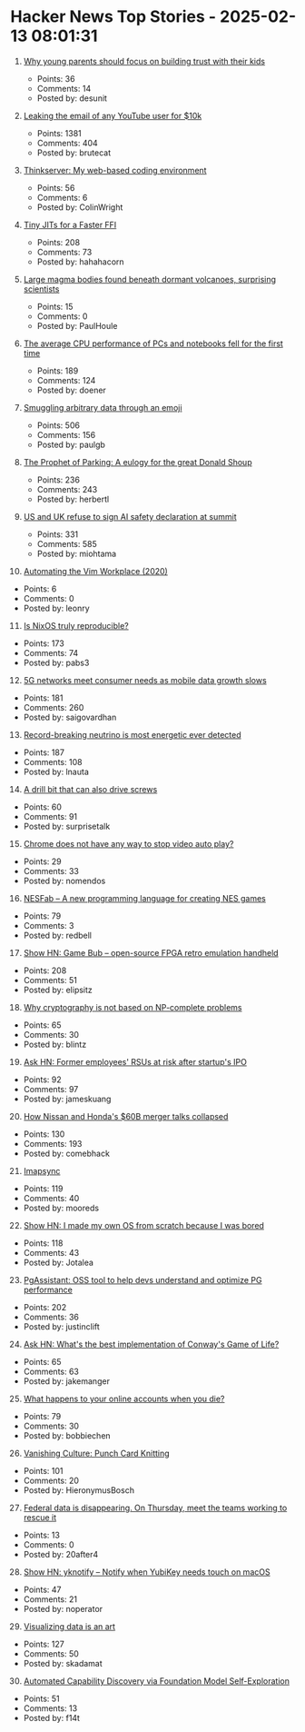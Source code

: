 # Hacker News Top Stories - 2025-02-13 08:01:31

1. [Why young parents should focus on building trust with their kids](https://desunit.com/blog/marshmallow-test-and-parenting/)
   - Points: 36
   - Comments: 14
   - Posted by: desunit

2. [Leaking the email of any YouTube user for $10k](https://brutecat.com/articles/leaking-youtube-emails)
   - Points: 1381
   - Comments: 404
   - Posted by: brutecat

3. [Thinkserver: My web-based coding environment](https://checkmyworking.com/posts/2025/02/thinkserver-my-web-based-coding-environment/)
   - Points: 56
   - Comments: 6
   - Posted by: ColinWright

4. [Tiny JITs for a Faster FFI](https://railsatscale.com/2025-02-12-tiny-jits-for-a-faster-ffi/)
   - Points: 208
   - Comments: 73
   - Posted by: hahahacorn

5. [Large magma bodies found beneath dormant volcanoes, surprising scientists](https://phys.org/news/2025-01-large-magma-bodies-beneath-dormant.html)
   - Points: 15
   - Comments: 0
   - Posted by: PaulHoule

6. [The average CPU performance of PCs and notebooks fell for the first time](https://www.cpubenchmark.net/year-on-year.html)
   - Points: 189
   - Comments: 124
   - Posted by: doener

7. [Smuggling arbitrary data through an emoji](https://paulbutler.org/2025/smuggling-arbitrary-data-through-an-emoji/)
   - Points: 506
   - Comments: 156
   - Posted by: paulgb

8. [The Prophet of Parking: A eulogy for the great Donald Shoup](https://www.worksinprogress.news/p/the-prophet-of-parking)
   - Points: 236
   - Comments: 243
   - Posted by: herbertl

9. [US and UK refuse to sign AI safety declaration at summit](https://arstechnica.com/ai/2025/02/us-and-uk-refuse-to-sign-ai-safety-declaration-at-summit/)
   - Points: 331
   - Comments: 585
   - Posted by: miohtama

10. [Automating the Vim Workplace (2020)](https://sharats.me/posts/automating-the-vim-workplace/)
   - Points: 6
   - Comments: 0
   - Posted by: leonry

11. [Is NixOS truly reproducible?](https://luj.fr/blog/is-nixos-truly-reproducible.html)
   - Points: 173
   - Comments: 74
   - Posted by: pabs3

12. [5G networks meet consumer needs as mobile data growth slows](https://spectrum.ieee.org/5g-bandwidth)
   - Points: 181
   - Comments: 260
   - Posted by: saigovardhan

13. [Record-breaking neutrino is most energetic ever detected](https://www.nature.com/articles/d41586-025-00444-1)
   - Points: 187
   - Comments: 108
   - Posted by: lnauta

14. [A drill bit that can also drive screws](https://www.core77.com/posts/135333/Industrial-Designer-Invents-Drill-Bit-that-Can-Also-Drive-Screws)
   - Points: 60
   - Comments: 91
   - Posted by: surprisetalk

15. [Chrome does not have any way to stop video auto play?](undefined)
   - Points: 29
   - Comments: 33
   - Posted by: nomendos

16. [NESFab – A new programming language for creating NES games](https://pubby.games/nesfab.html)
   - Points: 79
   - Comments: 3
   - Posted by: redbell

17. [Show HN: Game Bub – open-source FPGA retro emulation handheld](https://eli.lipsitz.net/posts/introducing-gamebub/)
   - Points: 208
   - Comments: 51
   - Posted by: elipsitz

18. [Why cryptography is not based on NP-complete problems](https://blintzbase.com/posts/cryptography-is-not-based-on-np-hard-problems/)
   - Points: 65
   - Comments: 30
   - Posted by: blintz

19. [Ask HN: Former employees' RSUs at risk after startup's IPO](undefined)
   - Points: 92
   - Comments: 97
   - Posted by: jameskuang

20. [How Nissan and Honda's $60B merger talks collapsed](https://www.reuters.com/markets/deals/inside-collapse-nissan-hondas-60-billion-mega-deal-2025-02-12/)
   - Points: 130
   - Comments: 193
   - Posted by: comebhack

21. [Imapsync](https://imapsync.lamiral.info/)
   - Points: 119
   - Comments: 40
   - Posted by: mooreds

22. [Show HN: I made my own OS from scratch because I was bored](https://jotalea.com.ar/misc/jotaleaos/)
   - Points: 118
   - Comments: 43
   - Posted by: Jotalea

23. [PgAssistant: OSS tool to help devs understand and optimize PG performance](https://github.com/nexsol-technologies/pgassistant)
   - Points: 202
   - Comments: 36
   - Posted by: justinclift

24. [Ask HN: What's the best implementation of Conway's Game of Life?](undefined)
   - Points: 65
   - Comments: 63
   - Posted by: jakemanger

25. [What happens to your online accounts when you die?](https://digitalseams.com/blog/what-happens-to-your-online-accounts-when-you-die)
   - Points: 79
   - Comments: 30
   - Posted by: bobbiechen

26. [Vanishing Culture: Punch Card Knitting](https://blog.archive.org/2025/02/12/vanishing-culture-punch-card-knitting/)
   - Points: 101
   - Comments: 20
   - Posted by: HieronymusBosch

27. [Federal data is disappearing. On Thursday, meet the teams working to rescue it](https://www.muckrock.com/news/archives/2025/feb/10/federal-data-is-disappearing-on-thursday-meet-the-teams-working-to-rescue-it-and-learn-how-you-can-help/)
   - Points: 13
   - Comments: 0
   - Posted by: 20after4

28. [Show HN: yknotify – Notify when YubiKey needs touch on macOS](https://github.com/noperator/yknotify)
   - Points: 47
   - Comments: 21
   - Posted by: noperator

29. [Visualizing data is an art](https://perthirtysix.com/visualizing-data-is-an-art)
   - Points: 127
   - Comments: 50
   - Posted by: skadamat

30. [Automated Capability Discovery via Foundation Model Self-Exploration](https://arxiv.org/abs/2502.07577)
   - Points: 51
   - Comments: 13
   - Posted by: f14t

